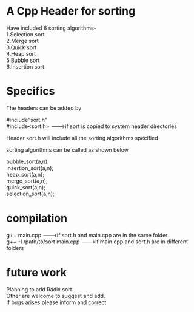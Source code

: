 # A Cpp Header for sorting


Have included 6 sorting algorithms-  
1.Selection sort  
2.Merge sort  
3.Quick sort  
4.Heap sort  
5.Bubble sort  
6.Insertion sort  

# Specifics

The headers can be added by

 #include"sort.h"  
 #include<sort.h> --->if sort is copied to system header directories  


Header sort.h will include all the sorting algorithms specified  

sorting algorithms can be called as shown below  

bubble_sort(a,n);  
insertion_sort(a,n);  
heap_sort(a,n);  
merge_sort(a,n);  
quick_sort(a,n);  
selection_sort(a,n);   


# compilation

g++ main.cpp  --->if sort.h and main.cpp are in the same folder  
g++ -I /path/to/sort main.cpp   --->if main.cpp and sort.h are in different folders  

# future work

Planning to add Radix sort.   
Other are welcome to suggest and add.    
 If bugs arises please inform and correct 
